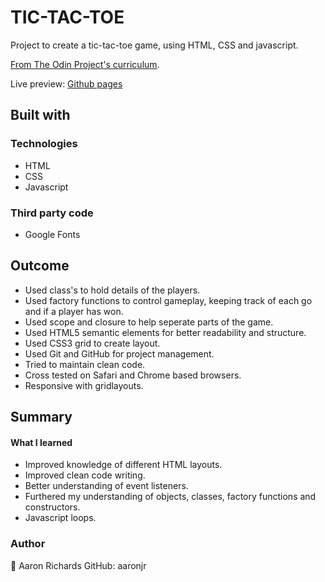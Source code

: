 # TIC-TAC-TOE

Project to create a tic-tac-toe game, using HTML, CSS and javascript.

[From The Odin Project's curriculum](https://www.theodinproject.com/lessons/node-path-javascript-tic-tac-toe).

Live preview: [Github pages](https://aaronjr.github.io/tic-tac-toe/)

## Built with

### Technologies

- HTML
- CSS
- Javascript

### Third party code

- Google Fonts

## Outcome

- Used class's to hold details of the players.
- Used factory functions to control gameplay, keeping track of each go and if a player has won.
- Used scope and closure to help seperate parts of the game.
- Used HTML5 semantic elements for better readability and structure.
- Used CSS3 grid to create layout.
- Used Git and GitHub for project management.
- Tried to maintain clean code.
- Cross tested on Safari and Chrome based browsers.
- Responsive with gridlayouts.


## Summary

#### What I learned

- Improved knowledge of different HTML layouts.
- Improved clean code writing.
- Better understanding of event listeners.
- Furthered my understanding of objects, classes, factory functions and constructors.
- Javascript loops.

### Author
👤 Aaron Richards
GitHub: aaronjr